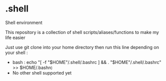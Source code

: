 # .shell
Shell environment

This repository is a collection of shell scripts/aliases/functions to make my life easier

Just use git clone into your home directory then run this line depending on your shell :

- bash : echo "[ -f "$HOME"/.shell/.bashrc ] && . "$HOME"/.shell/.bashrc" >> $HOME/.bashrc
- No other shell supported yet
